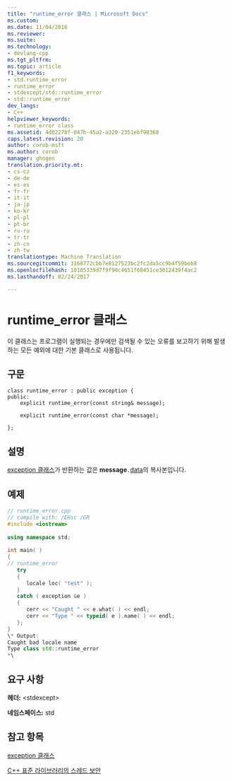 ```yaml
---
title: "runtime_error 클래스 | Microsoft Docs"
ms.custom: 
ms.date: 11/04/2016
ms.reviewer: 
ms.suite: 
ms.technology:
- devlang-cpp
ms.tgt_pltfrm: 
ms.topic: article
f1_keywords:
- std.runtime_error
- runtime_error
- stdexcept/std::runtime_error
- std::runtime_error
dev_langs:
- C++
helpviewer_keywords:
- runtime_error class
ms.assetid: 4d0227bf-847b-45a2-a320-2351ebf98368
caps.latest.revision: 20
author: corob-msft
ms.author: corob
manager: ghogen
translation.priority.mt:
- cs-cz
- de-de
- es-es
- fr-fr
- it-it
- ja-jp
- ko-kr
- pl-pl
- pt-br
- ru-ru
- tr-tr
- zh-cn
- zh-tw
translationtype: Machine Translation
ms.sourcegitcommit: 3168772cbb7e8127523bc2fc2da5cc9b4f59beb8
ms.openlocfilehash: 10185339d7f9f90c4651f68451ce3012439f4ac2
ms.lasthandoff: 02/24/2017

---
```

# <a name="runtimeerror-class"></a>runtime_error 클래스
이 클래스는 프로그램이 실행되는 경우에만 검색될 수 있는 오류를 보고하기 위해 발생하는 모든 예외에 대한 기본 클래스로 사용됩니다.  
  
## <a name="syntax"></a>구문  
  
```  
class runtime_error : public exception {  
public:  
    explicit runtime_error(const string& message);

    explicit runtime_error(const char *message);

};  
```  
  
## <a name="remarks"></a>설명  
 [exception 클래스](../standard-library/exception-class.md)가 반환하는 값은 **message**`.`[data](../standard-library/basic-string-class.md#basic_string__data)의 복사본입니다.  
  
## <a name="example"></a>예제  
  
```cpp  
// runtime_error.cpp  
// compile with: /EHsc /GR  
#include <iostream>  
  
using namespace std;  
  
int main( )  
{  
// runtime_error  
   try   
   {  
      locale loc( "test" );  
   }  
   catch ( exception &e )   
   {  
      cerr << "Caught " << e.what( ) << endl;  
      cerr << "Type " << typeid( e ).name( ) << endl;  
   };  
}  
\* Output:   
Caught bad locale name  
Type class std::runtime_error  
*\  
```  
  
## <a name="requirements"></a>요구 사항  
 **헤더:** \<stdexcept>  
  
 **네임스페이스:** std  
  
## <a name="see-also"></a>참고 항목  
[exception 클래스](../standard-library/exception-class.md)

    
 [C++ 표준 라이브러리의 스레드 보안](../standard-library/thread-safety-in-the-cpp-standard-library.md)



